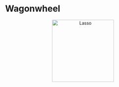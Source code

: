 # Wagonwheel

<p align="center">
  <img src="https://samcarre.dev/images/wagonwheel-example.png" alt="Lasso" height="200">
</p>
